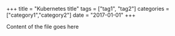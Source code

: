 +++
title     = "Kubernetes title"
tags    = ["tag1", "tag2"]
categories  = ["category1","category2"]
date    = "2017-01-01"
+++

Content of the file goes here
